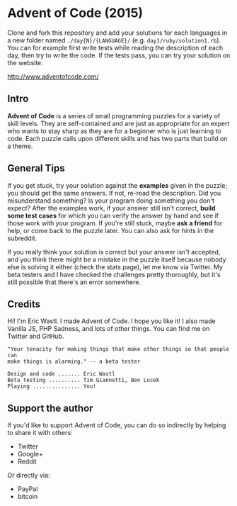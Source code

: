 # Advent of Code (2015)

Clone and fork this repository and add your solutions for each languages in a
new folder named `./day{N}/{LANGUAGE}/` (e.g. `day1/ruby/solution1.rb`). You
can for example first write tests while reading the description of each day,
then try to write the code. If the tests pass, you can try your solution on the
website.

http://www.adventofcode.com/

## Intro

**Advent of Code** is a series of small programming puzzles for a variety of
skill levels. They are self-contained and are just as appropriate for an expert
who wants to stay sharp as they are for a beginner who is just learning to
code. Each puzzle calls upon different skills and has two parts that build on a
theme.

## General Tips

If you get stuck, try your solution against the **examples** given in the
puzzle; you should get the same answers. If not, re-read the description. Did
you misunderstand something? Is your program doing something you don't expect?
After the examples work, if your answer still isn't correct, **build some test
cases** for which you can verify the answer by hand and see if those work with
your program. If you're still stuck, maybe **ask a friend** for help, or come
back to the puzzle later. You can also ask for hints in the subreddit.

If you really think your solution is correct but your answer isn't accepted,
and you think there might be a mistake in the puzzle itself because nobody else
is solving it either (check the stats page), let me know via Twitter. My beta
testers and I have checked the challenges pretty thoroughly, but it's still
possible that there's an error somewhere.

## Credits

Hi! I'm Eric Wastl. I made Advent of Code. I hope you like it! I also made
Vanilla JS, PHP Sadness, and lots of other things. You can find me on Twitter
and GitHub.

    "Your tenacity for making things that make other things so that people can
    make things is alarming." -- a beta tester

    Design and code ....... Eric Wastl
    Beta testing .......... Tim Giannetti, Ben Lucek
    Playing ............... You!

## Support the author

If you'd like to support Advent of Code, you can do so indirectly by helping to
share it with others:

 - Twitter
 - Google+
 - Reddit

Or directly via:

 - PayPal
 - bitcoin

